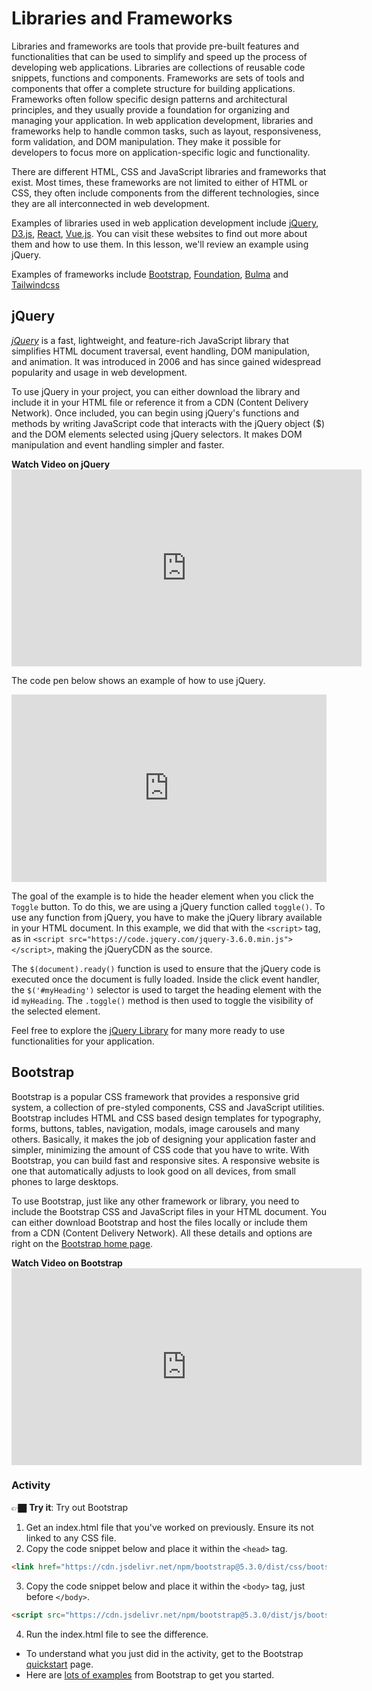 # Libraries and Frameworks
Libraries and frameworks are tools that provide pre-built  features and functionalities that can be used to simplify and speed up the process of developing web applications. Libraries are collections of reusable code snippets, functions and components. Frameworks are sets of tools and components that offer a complete structure for building applications. Frameworks often follow specific design patterns and architectural principles, and they usually provide a foundation for organizing and managing your application. In web application development, libraries and frameworks help to handle common tasks, such as layout, responsiveness, form validation, and DOM manipulation. They make it possible for developers to focus more on application-specific logic and functionality.

There are different HTML, CSS and JavaScript libraries and frameworks that exist. Most times, these frameworks are not limited to either of HTML or CSS, they often include components from the different technologies, since they are all interconnected in web development.

Examples of libraries used in web application development include [jQuery](https://jquery.com/), [D3.js](https://d3js.org/), [React](https://reactjs.org/), [Vue.js](https://vuejs.org/). You can visit these websites to find out more about them and how to use them. In this lesson, we'll review an example using jQuery.

Examples of frameworks include [Bootstrap](https://getbootstrap.com/), [Foundation](https://foundation.zurb.com/), [Bulma](https://bulma.io/) and [Tailwindcss](https://tailwindcss.com/)

## jQuery
 [*jQuery*](https://jquery.com/) is a fast, lightweight, and feature-rich JavaScript library that simplifies HTML document traversal, event handling, DOM manipulation, and animation. It was introduced in 2006 and has since gained widespread popularity and usage in web development.

To use jQuery in your project, you can either download the library and include it in your HTML file or reference it from a CDN (Content Delivery Network). Once included, you can begin using jQuery's functions and methods by writing JavaScript code that interacts with the jQuery object ($) and the DOM elements selected using jQuery selectors. It makes DOM manipulation and event handling simpler and faster.

<summary><strong>Watch Video on jQuery</strong></summary>
<iframe width="560" height="315" src="https://www.youtube.com/embed/BaIgTKj1iCQ" title="YouTube video player" frameborder="0" allow="accelerometer; autoplay; clipboard-write; encrypted-media; gyroscope; picture-in-picture; web-share" allowfullscreen></iframe>


The code pen below shows an example of how to use jQuery.

<iframe height="300" style="width: 100%;" scrolling="no" title="Untitled" src="https://codepen.io/OlaperiKB/embed/wvRKBOv?default-tab=html%2Cresult" frameborder="no" loading="lazy" allowtransparency="true" allowfullscreen="true">
  See the Pen <a href="https://codepen.io/OlaperiKB/pen/wvRKBOv">
  Untitled</a> by Ola (<a href="https://codepen.io/OlaperiKB">@OlaperiKB</a>)
  on <a href="https://codepen.io">CodePen</a>.
</iframe>

The goal of the example is to hide the header element when you click the `Toggle` button. To do this, we are using a jQuery function called `toggle()`.
To use any function from jQuery, you have to make the jQuery library available in your HTML document. In this example, we did that with the `<script>` tag, as in `<script src="https://code.jquery.com/jquery-3.6.0.min.js"></script>`, making the jQueryCDN as the source.

The `$(document).ready()` function is used to ensure that the jQuery code is executed once the document is fully loaded. Inside the click event handler, the `$('#myHeading')` selector is used to target the heading element with the id `myHeading`. The `.toggle()` method is then used to toggle the visibility of the selected element.

Feel free to explore the [jQuery Library](https://jquery.com/) for many more ready to use functionalities for your application.


## Bootstrap
Bootstrap is a popular CSS framework that provides a responsive grid system, a collection of pre-styled components, CSS and JavaScript utilities. Bootstrap includes HTML and CSS based design templates for typography, forms, buttons, tables, navigation, modals, image carousels and many others. Basically, it makes the job of designing your application faster and simpler, minimizing the amount of CSS code that you have to write. With Bootstrap, you can build fast and responsive sites.
A responsive website is one that automatically adjusts to look good on all devices, from small phones to large desktops.


To use Bootstrap, just like any other framework or library, you need to include the Bootstrap CSS and JavaScript files in your HTML document. You can either download Bootstrap and host the files locally or include them from a CDN (Content Delivery Network). All these details and options are right on the [Bootstrap home page](https://getbootstrap.com/).


<summary><strong>Watch Video on Bootstrap</strong></summary>
<iframe width="560" height="315" src="https://www.youtube.com/embed/yalxT0PEx8c" title="YouTube video player" frameborder="0" allow="accelerometer; autoplay; clipboard-write; encrypted-media; gyroscope; picture-in-picture; web-share" allowfullscreen></iframe>

### Activity
👉🏿 **Try it**: Try out Bootstrap
1. Get an index.html file that you've worked on previously. Ensure its not linked to any CSS file.
2. Copy the code snippet below and place it within the `<head>` tag.

``` html  
<link href="https://cdn.jsdelivr.net/npm/bootstrap@5.3.0/dist/css/bootstrap.min.css" rel="stylesheet" integrity="sha384-9ndCyUaIbzAi2FUVXJi0CjmCapSmO7SnpJef0486qhLnuZ2cdeRhO02iuK6FUUVM" crossorigin="anonymous">
```
3. Copy the code snippet below and place it within the `<body>` tag, just before `</body>`.

```html
<script src="https://cdn.jsdelivr.net/npm/bootstrap@5.3.0/dist/js/bootstrap.bundle.min.js" integrity="sha384-geWF76RCwLtnZ8qwWowPQNguL3RmwHVBC9FhGdlKrxdiJJigb/j/68SIy3Te4Bkz" crossorigin="anonymous"></script>
```
4. Run the index.html file to see the difference.

<aside>

- To understand what you just did in the activity, get to the Bootstrap [quickstart](https://getbootstrap.com/docs/5.3/getting-started/introduction/#quick-start
) page.
- Here are [lots of examples](https://getbootstrap.com/docs/5.3/examples/) from Bootstrap to get you started.
</aside>